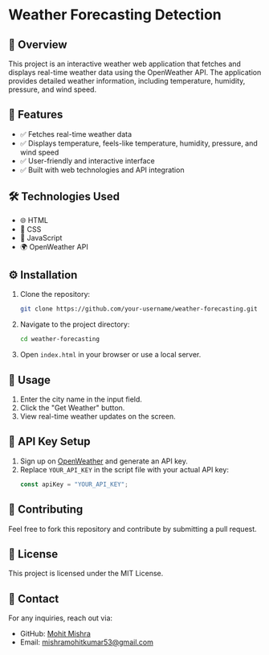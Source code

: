 # Weather Forecasting Detection

## 📌 Overview
This project is an interactive weather web application that fetches and displays real-time weather data using the OpenWeather API. The application provides detailed weather information, including temperature, humidity, pressure, and wind speed.

## 🌟 Features
- ✅ Fetches real-time weather data
- ✅ Displays temperature, feels-like temperature, humidity, pressure, and wind speed
- ✅ User-friendly and interactive interface
- ✅ Built with web technologies and API integration

## 🛠 Technologies Used
- 🌐 HTML
- 🎨 CSS
- 📝 JavaScript
- 🌍 OpenWeather API

## ⚙️ Installation
1. Clone the repository:
   ```sh
   git clone https://github.com/your-username/weather-forecasting.git
   ```
2. Navigate to the project directory:
   ```sh
   cd weather-forecasting
   ```
3. Open `index.html` in your browser or use a local server.

## 🚀 Usage
1. Enter the city name in the input field.
2. Click the "Get Weather" button.
3. View real-time weather updates on the screen.

## 🔑 API Key Setup
1. Sign up on [OpenWeather](https://openweathermap.org/) and generate an API key.
2. Replace `YOUR_API_KEY` in the script file with your actual API key:
   ```js
   const apiKey = "YOUR_API_KEY";
   ```

## 🤝 Contributing
Feel free to fork this repository and contribute by submitting a pull request.

## 📜 License
This project is licensed under the MIT License.

## 📧 Contact
For any inquiries, reach out via:
- GitHub: [Mohit Mishra](https://github.com/Mishramohit1)
- Email: mishramohitkumar53@gmail.com

